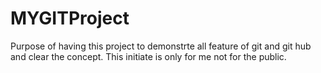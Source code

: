 # MYGITProject
Purpose of having this project to demonstrte all feature of git and git hub and clear the concept. This initiate is only for me not for the public.
